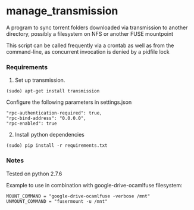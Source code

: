 # manage_transmission

A program to sync torrent folders downloaded via transmission to another directory,
possibly a filesystem on NFS or another FUSE mountpoint

This script can be called frequently via a crontab as well as from the command-line,
as concurrent invocation is denied by a pidfile lock

### Requirements

1) Set up transmission.

`(sudo) apt-get install transmission`

Configure the following parameters in settings.json

```
"rpc-authentication-required": true,
"rpc-bind-address": "0.0.0.0",
"rpc-enabled": true
```

2) Install python dependencies

`(sudo) pip install -r requirements.txt`

### Notes

Tested on python 2.7.6

Example to use in combination with google-drive-ocamlfuse filesystem:

```
MOUNT_COMMAND = "google-drive-ocamlfuse -verbose /mnt"
UNMOUNT_COMMAND = "fusermount -u /mnt"
```
